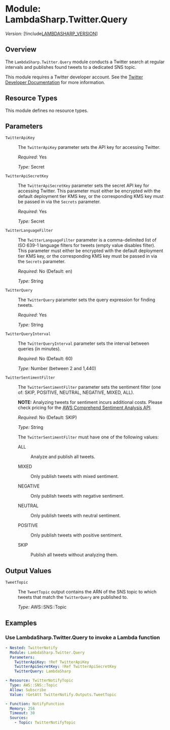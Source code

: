 # Module: LambdaSharp.Twitter.Query
_Version:_ [!include[LAMBDASHARP_VERSION](../version.txt)]

## Overview

The `LambdaSharp.Twitter.Query` module conducts a Twitter search at regular intervals and publishes found tweets to a dedicated SNS topic.

This module requires a Twitter developer account. See the [Twitter Developer Documentation](https://developer.twitter.com/en/docs/basics/getting-started) for more information.

## Resource Types

This module defines no resource types.

## Parameters

<dl>

<dt><code>TwitterApiKey</code></dt>
<dd>

The <code>TwitterApiKey</code> parameter sets the API key for accessing Twitter.

<i>Required</i>: Yes

<i>Type:</i> Secret
</dd>

<dt><code>TwitterApiSecretKey</code></dt>
<dd>

The <code>TwitterApiSecretKey</code> parameter sets the secret API key for accessing Twitter. This parameter must either be encrypted with the default deployment tier KMS key, or the corresponding KMS key must be passed in via  the <code>Secrets</code> parameter.

<i>Required</i>: Yes

<i>Type:</i> Secret
</dd>

<dt><code>TwitterLanguageFilter</code></dt>
<dd>

The <code>TwitterLanguageFilter</code> parameter is a comma-delimited list of ISO 639-1 language filters for tweets (empty value disables filter). This parameter must either be encrypted with the default deployment tier KMS key, or the corresponding KMS key must be passed in via  the <code>Secrets</code> parameter.

<i>Required</i>: No (Default: en)

<i>Type:</i> String
</dd>

<dt><code>TwitterQuery</code></dt>
<dd>

The <code>TwitterQuery</code> parameter sets the query expression for finding tweets.

<i>Required</i>: Yes

<i>Type:</i> String
</dd>

<dt><code>TwitterQueryInterval</code></dt>
<dd>

The <code>TwitterQueryInterval</code> parameter sets the interval between queries (in minutes).

<i>Required</i>: No (Default: 60)

<i>Type:</i> Number (between 2 and 1,440)
</dd>

<dt><code>TwitterSentimentFilter</code></dt>
<dd>

The <code>TwitterSentimentFilter</code> parameter sets the sentiment filter (one of: SKIP, POSITIVE, NEUTRAL, NEGATIVE, MIXED, ALL).

<b>NOTE:</b> Analyzing tweets for sentiment incurs additional costs. Please check pricing for the [AWS Comprehend Sentiment Analysis API](https://aws.amazon.com/comprehend/pricing/).

<i>Required</i>: No (Default: SKIP)

<i>Type:</i> String

The <code>TwitterSentimentFilter</code> must have one of the following values:
<dl>
<dt>ALL</dt>
<dd>

Analyze and publish all tweets.
</dd>
<dt>MIXED</dt>
<dd>

Only publish tweets with mixed sentiment.
</dd>
<dt>NEGATIVE</dt>
<dd>

Only publish tweets with negative sentiment.
</dd>
<dt>NEUTRAL</dt>
<dd>

Only publish tweets with neutral sentiment.
</dd>
<dt>POSITIVE</dt>
<dd>

Only publish tweets with positive sentiment.
</dd>
<dt>SKIP</dt>
<dd>

Publish all tweets without analyzing them.
</dd>
</dl>

</dd>

</dl>

## Output Values

<dl>

<dt><code>TweetTopic</code></dt>
<dd>

The <code>TweetTopic</code> output contains the ARN of the SNS topic to which tweets that match the <code>TwitterQuery</code> are published to.

<i>Type:</i> AWS::SNS::Topic
</dd>

</dl>

## Examples

### Use LambdaSharp.Twitter.Query to invoke a Lambda function

```yaml
- Nested: TwitterNotify
  Module: LambdaSharp.Twitter.Query
  Parameters:
    TwitterApiKey: !Ref TwitterApiKey
    TwitterApiSecretKey: !Ref TwitterApiSecretKey
    TwitterQuery: LambdaSharp

- Resource: TwitterNotifyTopic
  Type: AWS::SNS::Topic
  Allow: Subscribe
  Value: !GetAtt TwitterNotify.Outputs.TweetTopic

- Function: NotifyFunction
  Memory: 256
  Timeout: 30
  Sources:
    - Topic: TwitterNotifyTopic
```
